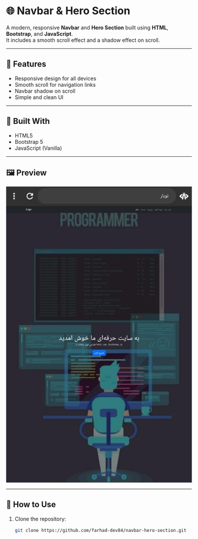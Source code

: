 # 🌐 Navbar & Hero Section

A modern, responsive **Navbar** and **Hero Section** built using **HTML**, **Bootstrap**, and **JavaScript**.  
It includes a smooth scroll effect and a shadow effect on scroll.

---

## 🔧 Features
- Responsive design for all devices  
- Smooth scroll for navigation links  
- Navbar shadow on scroll  
- Simple and clean UI  

---

## 🧱 Built With
- HTML5  
- Bootstrap 5  
- JavaScript (Vanilla)

---

## 🖼️ Preview
![Project Screenshot](./screenshot-navbar-hero.png)

---

## 💾 How to Use
1. Clone the repository:
   ```bash
   git clone https://github.com/farhad-dev84/navbar-hero-section.git
